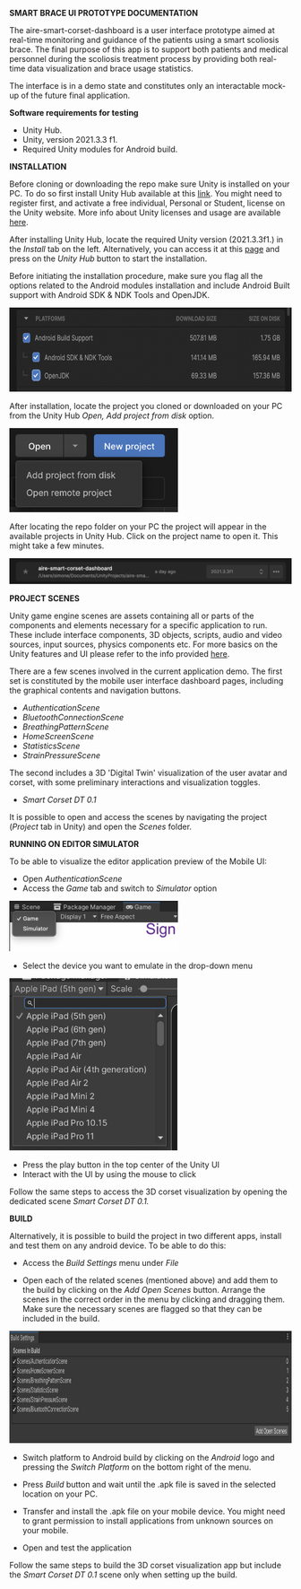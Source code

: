**SMART BRACE UI PROTOTYPE DOCUMENTATION**

The aire-smart-corset-dashboard is a user interface prototype aimed at real-time monitoring and guidance of the patients using a smart scoliosis brace. The final purpose of this app is to support both patients and medical personnel during the scoliosis treatment process by providing both real-time data visualization and brace usage statistics.

The interface is in a demo state and constitutes only an interactable mock-up of the future final application.

**Software requirements for testing**

- Unity Hub.
- Unity, version 2021.3.3 f1.
- Required Unity modules for Android build.

**INSTALLATION**

Before cloning or downloading the repo make sure Unity is installed on your PC. To do so first install Unity Hub available at this [link](https://unity3d.com/get-unity/download). You might need to register first, and activate a free individual, Personal or Student,
license on the Unity website. More info about Unity licenses and usage are available [here](https://store.unity.com/#plans-individual).

After installing Unity Hub, locate the required Unity version (2021.3.3f1.) in the *Install* tab on the left. Alternatively, you can access it at this [page](https://unity3d.com/get-unity/download/archive) and press on the *Unity Hub* button to start the installation.

Before initiating the installation procedure, make sure you flag all the options related to the Android modules installation and include Android Built support with Android SDK & NDK Tools and OpenJDK.

<img src="readme-files/Install-Packages.png" height="150">

After installation, locate the project you cloned or downloaded on your PC from the Unity Hub *Open, Add project* *from disk* option.

<img src="readme-files/Open-from-disk.png" height="150">

After locating the repo folder on your PC the project will appear in the available projects in Unity Hub. Click on the project name to open it. This might take a few minutes.

![Open](readme-files/Open-project.png)


**PROJECT SCENES**

Unity game engine scenes are assets containing all or parts of the components and elements necessary for a specific application to run. These include interface components, 3D objects, scripts, audio and video sources, input sources, physics components etc. For more basics on the Unity features and UI please refer to the info provided [here](https://unity.com/learn/get-started).

There are a few scenes involved in the current application demo. The first set is constituted by the mobile user interface dashboard pages, including the graphical contents and navigation buttons.

- *AuthenticationScene*
- *BluetoothConnectionScene*
- *BreathingPatternScene*
- *HomeScreenScene*
- *StatisticsScene*
- *StrainPressureScene*

The second includes a 3D 'Digital Twin' visualization of the user avatar and corset, with some preliminary interactions and visualization toggles.

- *Smart Corset DT 0.1*

It is possible to open and access the scenes by navigating the project (*Project* tab in Unity) and open the *Scenes* folder.

**RUNNING ON EDITOR SIMULATOR**

To be able to visualize the editor application preview of the Mobile UI:

-   Open *AuthenticationScene*
-   Access the *Game* tab and switch to *Simulator* option

<img src="readme-files/Simulator.png" height="90">

-   Select the device you want to emulate in the drop-down menu

<img src="readme-files/Device.png" width="300">

-   Press the play button in the top center of the Unity UI
-   Interact with the UI by using the mouse to click

Follow the same steps to access the 3D corset visualization by opening the dedicated scene *Smart Corset DT 0.1.*

**BUILD**

Alternatively, it is possible to build the project in two different apps, install and test them on any android device. To be able to do this:

-   Access the *Build Settings* menu under *File*

-   Open each of the related scenes (mentioned above) and add them to the build by clicking on the *Add Open Scenes* button. Arrange the scenes in the correct order in the menu by clicking and dragging them. Make sure the necessary scenes are flagged so that they can be included in the build.

<img src="readme-files/Scenes-build.png" height="200">

-   Switch platform to Android build by clicking on the *Android* logo and pressing the *Switch Platform* on the bottom right of the menu.

-   Press *Build* button and wait until the .apk file is saved in the selected location on your PC.

-   Transfer and install the .apk file on your mobile device. You might need to grant permission to install applications from unknown sources on your mobile.

-   Open and test the application

Follow the same steps to build the 3D corset visualization app but include the *Smart Corset DT 0.1* scene only when setting up the build.
